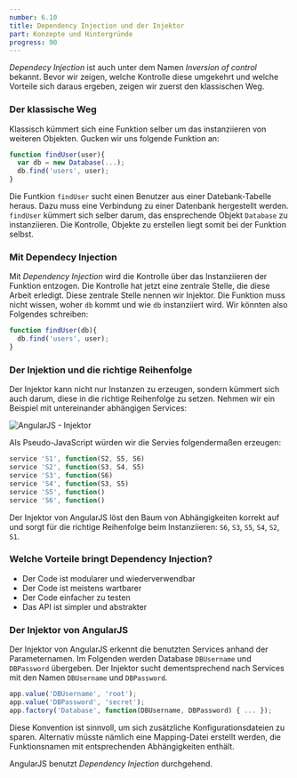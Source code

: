 ```yaml
---
number: 6.10
title: Dependency Injection und der Injektor
part: Konzepte und Hintergründe
progress: 90
---
```


*Dependecy Injection* ist auch unter dem Namen *Inversion of control* bekannt. Bevor wir zeigen, welche Kontrolle diese umgekehrt und welche Vorteile sich daraus ergeben, zeigen wir zuerst den klassischen Weg.

### Der klassische Weg

Klassisch kümmert sich eine Funktion selber um das instanziieren von weiteren Objekten. Gucken wir uns folgende Funktion an:

```javascript
function findUser(user){
  var db = new Database(...);
  db.find('users', user);
}
```

Die Funtkion `findUser` sucht einen Benutzer aus einer Datebank-Tabelle heraus. Dazu muss eine Verbindung zu einer Datenbank hergestellt werden. `findUser` kümmert sich selber darum, das ensprechende Objekt `Database` zu instanziieren. Die Kontrolle, Objekte zu erstellen liegt somit bei der Funktion selbst.


### Mit Dependecy Injection

Mit *Dependency Injection* wird die Kontrolle über das Instanziieren der Funktion entzogen. Die Kontrolle hat jetzt eine zentrale Stelle, die diese Arbeit erledigt. Diese zentrale Stelle nennen wir Injektor. Die Funktion muss nicht wissen, woher `db` kommt und wie `db` instanziiert wird. Wir könnten also Folgendes schreiben:

```javascript
function findUser(db){
  db.find('users', user);
}
```

### Der Injektion und die richtige Reihenfolge

Der Injektor kann nicht nur Instanzen zu erzeugen, sondern kümmert sich auch darum, diese in die richtige Reihenfolge zu setzen. Nehmen wir ein Beispiel mit untereinander abhängigen Services:

![AngularJS - Injektor](../images/figures/angularjs-injector.png)

Als Pseudo-JavaScript würden wir die Servies folgendermaßen erzeugen:

```javascript
service 'S1', function(S2, S5, S6)
service 'S2', function(S3, S4, S5)
service 'S3', function(S6)
service 'S4', function(S3, S5)
service 'S5', function()
service 'S6', function()
```

Der Injektor von AngularJS löst den Baum von Abhängigkeiten korrekt auf und sorgt für die richtige Reihenfolge beim Instanziieren: `S6`, `S3`, `S5`, `S4`, `S2`, `S1`.

### Welche Vorteile bringt Dependency Injection?

* Der Code ist modularer und wiederverwendbar
* Der Code ist meistens wartbarer
* Der Code einfacher zu testen
* Das API ist simpler und abstrakter

### Der Injektor von AngularJS

Der Injektor von AngularJS erkennt die benutzten Services anhand der Parameternamen. Im Folgenden werden Database `DBUsername` und `DBPassword` übergeben. Der Injektor sucht dementsprechend nach Services mit den Namen `DBUsername` und `DBPassword`.

```javascript
app.value('DBUsername', 'root');
app.value('DBPassword', 'secret');
app.factory('Database', function(DBUsername, DBPassword) { ... });
```

Diese Konvention ist sinnvoll, um sich zusätzliche Konfigurationsdateien zu sparen. Alternativ müsste nämlich eine Mapping-Datei erstellt werden, die Funktionsnamen mit entsprechenden Abhängigkeiten enthält.

AngularJS benutzt *Dependency Injection* durchgehend.

